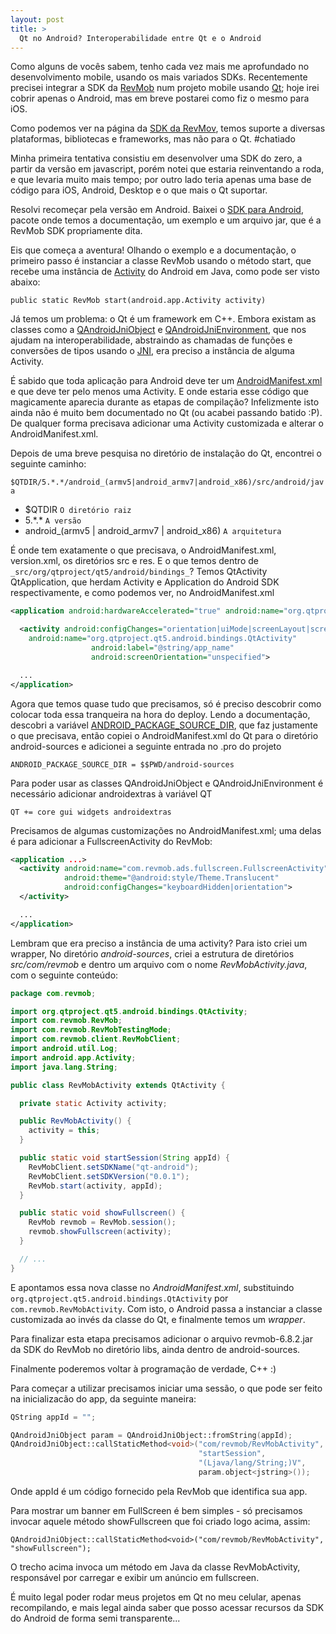 ```yaml
---
layout: post
title: >
  Qt no Android? Interoperabilidade entre Qt e o Android
---
```


Como alguns de vocês sabem, tenho cada vez mais me aprofundado no desenvolvimento mobile, usando os mais variados SDKs. Recentemente precisei integrar a SDK da [RevMob](https://www.revmobmobileadnetwork.com) num projeto mobile usando [Qt](http://qt-project.org/); hoje irei cobrir apenas o Android, mas em breve postarei como fiz o mesmo para iOS.

Como podemos ver na página da [SDK da RevMov](http://sdk.revmobmobileadnetwork.com), temos suporte a diversas plataformas, bibliotecas e frameworks, mas não para o Qt. #chatiado

Minha primeira tentativa consistiu em desenvolver uma SDK do zero, a partir da versão em javascript, porém notei que estaria reinventando a roda, e que levaria muito mais tempo; por outro lado teria apenas uma base de código para iOS, Android, Desktop e o que mais o Qt suportar.

Resolvi recomeçar pela versão em Android. Baixei o [SDK para Android](http://sdk.revmobmobileadnetwork.com/android.html#download), pacote onde temos a documentação, um exemplo e um arquivo jar, que é a RevMob SDK propriamente dita.

Eis que começa a aventura! Olhando o exemplo e a documentação, o primeiro passo é instanciar a classe RevMob usando o método start, que recebe uma instância de [Activity](https://developer.android.com/reference/android/app/Activity.html) do Android em Java, como pode ser visto abaixo:

`public static RevMob start(android.app.Activity activity)`

Já temos um problema: o Qt é um framework em C++. Embora existam as classes como a [QAndroidJniObject](http://qt-project.org/doc/qt-5/qandroidjniobject.html) e [QAndroidJniEnvironment](http://qt-project.org/doc/qt-5/qandroidjnienvironment.html), que nos ajudam na interoperabilidade, abstraindo as chamadas de funções e conversões de tipos usando o [JNI](http://developer.android.com/training/articles/perf-jni.html), era preciso a instância de alguma Activity.

É sabido que toda aplicação para Android deve ter um [AndroidManifest.xml](http://developer.android.com/guide/topics/manifest/manifest-intro.html) e que deve ter pelo menos uma Activity. E onde estaria esse código que magicamente aparecia durante as etapas de compilação? Infelizmente isto ainda não é muito bem documentado no Qt (ou acabei passando batido :P). De qualquer forma precisava adicionar uma Activity customizada e alterar o AndroidManifest.xml.

Depois de uma breve pesquisa no diretório de instalação do Qt, encontrei o seguinte caminho:

`$QTDIR/5.*.*/android_(armv5|android_armv7|android_x86)/src/android/java`

* $QTDIR `O diretório raiz`
* 5.\*.\* `A versão`
* android\_\(armv5 | android_armv7 \| android_x86\) `A arquitetura`

É onde tem exatamente o que precisava, o AndroidManifest.xml, version.xml, os diretórios src e res. E o que temos dentro de `_src/org/qtproject/qt5/android/bindings_`? Temos QtActivity QtApplication, que herdam Activity e Application do Android SDK respectivamente, e como podemos ver, no AndroidManifest.xml

``` xml
<application android:hardwareAccelerated="true" android:name="org.qtproject.qt5.android.bindings.QtApplication" android:label="@string/app_name">

  <activity android:configChanges="orientation|uiMode|screenLayout|screenSize|smallestScreenSize|locale|fontScale|keyboard|keyboardHidden|navigation"
    android:name="org.qtproject.qt5.android.bindings.QtActivity"
                  android:label="@string/app_name"
                  android:screenOrientation="unspecified">

  ...
</application>
```

Agora que temos quase tudo que precisamos, só é preciso descobrir como colocar toda essa tranqueira na hora do deploy. Lendo a documentação, descobri a variável [ANDROID_PACKAGE_SOURCE_DIR](http://qt-project.org/doc/qt-5/deployment-android.html#qmake-variables), que faz justamente o que precisava, então copiei o AndroidManifest.xml do Qt para o diretório android-sources e adicionei a seguinte entrada no .pro do projeto

`ANDROID_PACKAGE_SOURCE_DIR = $$PWD/android-sources`

Para poder usar as classes QAndroidJniObject e QAndroidJniEnvironment é necessário adicionar androidextras à variável QT

`QT += core gui widgets androidextras`

Precisamos de algumas customizações no AndroidManifest.xml; uma delas é para adicionar a FullscreenActivity do RevMob:

``` xml
<application ...>
  <activity android:name="com.revmob.ads.fullscreen.FullscreenActivity"
            android:theme="@android:style/Theme.Translucent"
            android:configChanges="keyboardHidden|orientation">
  </activity>

  ...
</application>
```

Lembram que era preciso a instância de uma activity? Para isto criei um wrapper, No diretório _android-sources_, criei a estrutura de diretórios _src/com/revmob_ e dentro um arquivo com o nome _RevMobActivity.java_, com o seguinte conteúdo:

``` java
package com.revmob;

import org.qtproject.qt5.android.bindings.QtActivity;
import com.revmob.RevMob;
import com.revmob.RevMobTestingMode;
import com.revmob.client.RevMobClient;
import android.util.Log;
import android.app.Activity;
import java.lang.String;

public class RevMobActivity extends QtActivity {

  private static Activity activity;

  public RevMobActivity() {
    activity = this;
  }

  public static void startSession(String appId) {
    RevMobClient.setSDKName("qt-android");
    RevMobClient.setSDKVersion("0.0.1");
    RevMob.start(activity, appId);
  }

  public static void showFullscreen() {
    RevMob revmob = RevMob.session();
    revmob.showFullscreen(activity);
  }

  // ...
}
```

E apontamos essa nova classe no _AndroidManifest.xml_, substituindo `org.qtproject.qt5.android.bindings.QtActivity` por `com.revmob.RevMobActivity`. Com isto, o Android passa a instanciar a classe customizada ao invés da classe do Qt, e finalmente temos um _wrapper_.

Para finalizar esta etapa precisamos adicionar o arquivo revmob-6.8.2.jar da SDK do RevMob no diretório libs, ainda dentro de android-sources.

Finalmente poderemos voltar à programação de verdade, C++ :)

Para começar a utilizar precisamos iniciar uma sessão, o que pode ser feito na inicializacão do app, da seguinte maneira:

``` cpp
QString appId = "";

QAndroidJniObject param = QAndroidJniObject::fromString(appId);
QAndroidJniObject::callStaticMethod<void>("com/revmob/RevMobActivity",
                                          "startSession",
                                          "(Ljava/lang/String;)V",
                                          param.object<jstring>());
```

Onde appId é um código fornecido pela RevMob que identifica sua app.

Para mostrar um banner em FullScreen é bem simples - só precisamos invocar aquele método showFullscreen que foi criado logo acima, assim:

`QAndroidJniObject::callStaticMethod<void>("com/revmob/RevMobActivity", "showFullscreen");`

O trecho acima invoca um método em Java da classe RevMobActivity, responsável por carregar e exibir um anúncio em fullscreen.

É muito legal poder rodar meus projetos em Qt no meu celular, apenas recompilando, e mais legal ainda saber que posso acessar recursos da SDK do Android de forma semi transparente...
